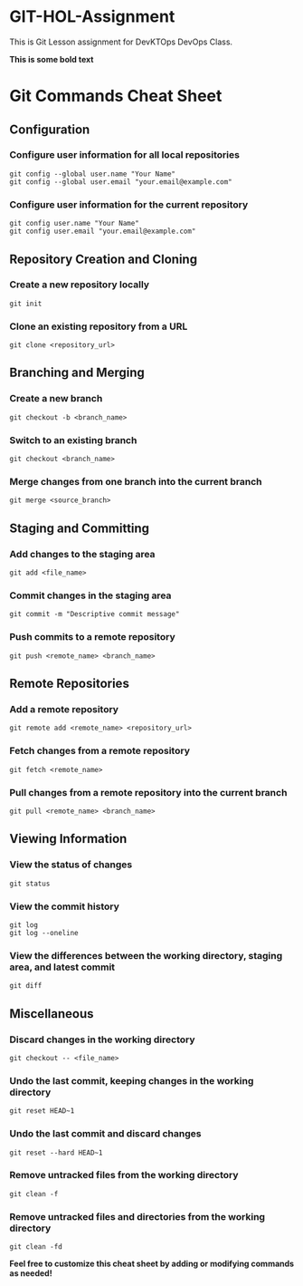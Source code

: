 # GIT-HOL-Assignment

This is Git Lesson assignment for DevKTOps DevOps Class.

**This is some bold text**

# Git Commands Cheat Sheet

## Configuration

### Configure user information for all local repositories

```
git config --global user.name "Your Name"
git config --global user.email "your.email@example.com"
```


### Configure user information for the current repository
```
git config user.name "Your Name"
git config user.email "your.email@example.com"
```


## Repository Creation and Cloning

### Create a new repository locally
```
git init
```


### Clone an existing repository from a URL
```
git clone <repository_url>
```


## Branching and Merging

### Create a new branch
```
git checkout -b <branch_name>
```

### Switch to an existing branch
```
git checkout <branch_name>
```

### Merge changes from one branch into the current branch
```
git merge <source_branch>
```

## Staging and Committing

### Add changes to the staging area
```
git add <file_name>
```

### Commit changes in the staging area
```
git commit -m "Descriptive commit message"
```

### Push commits to a remote repository
```
git push <remote_name> <branch_name>
```

## Remote Repositories

### Add a remote repository
```
git remote add <remote_name> <repository_url>
```

### Fetch changes from a remote repository
```
git fetch <remote_name>
```

### Pull changes from a remote repository into the current branch
```
git pull <remote_name> <branch_name>
```

## Viewing Information

### View the status of changes
```
git status
```

### View the commit history
```
git log
git log --oneline
```


### View the differences between the working directory, staging area, and latest commit
```
git diff
```

## Miscellaneous

### Discard changes in the working directory
```
git checkout -- <file_name>
```

### Undo the last commit, keeping changes in the working directory
```
git reset HEAD~1
```

### Undo the last commit and discard changes
```
git reset --hard HEAD~1
```

### Remove untracked files from the working directory
```
git clean -f
```


### Remove untracked files and directories from the working directory
```
git clean -fd
```

**Feel free to customize this cheat sheet by adding or modifying commands as needed!**